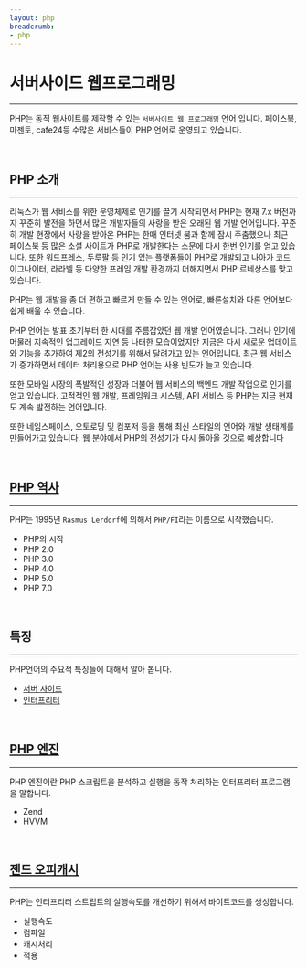 ```yaml
---
layout: php
breadcrumb:
- php
---
```


# 서버사이드 웹프로그래밍
---
PHP는 동적 웹사이트를 제작할 수 있는 `서버사이트 웹 프로그래밍` 언어 입니다. 페이스북, 마젠토, cafe24등
수많은 서비스들이 PHP 언어로 운영되고 있습니다.

<br>

## PHP 소개
---
리눅스가 웹 서비스를 위한 운영체제로 인기를 끌기 시작되면서 PHP는 현재 7.x 버전까지 꾸준히 발전을 하면서 많은 개발자들의 사랑을 받은 오래된 웹 개발 언어입니다. 꾸준히 개발 현장에서 사랑을 받아온 PHP는 한때 인터넷 붐과 함께 잠시 주춤했으나 최근 페이스북 등 많은 소셜 사이트가 PHP로 개발한다는 소문에 다시 한번 인기를 얻고 있습니다.  또한 워드프레스, 두루팔 등 인기 있는 플랫폼들이 PHP로 개발되고 나아가 코드이그나이터, 라라벨 등 다양한 프레임 개발 환경까지 더해지면서 PHP 르네상스를 맞고 있습니다.  

PHP는 웹 개발을 좀 더 편하고 빠르게 만들 수 있는 언어로, 빠른설치와 다른 언어보다 쉽게 배울 수 있습니다.  

PHP 언어는 발표 초기부터 한 시대를 주름잡았던 웹 개발 언어였습니다. 그러나 인기에 머물러 지속적인 업그레이드 지연 등 나태한 모습이었지만 지금은 다시 새로운 업데이트와 기능을 추가하여 제2의 전성기를 위해서 달려가고 있는 언어입니다. 최근 웹 서비스가 증가하면서 데이터 처리용으로 PHP 언어는 사용 빈도가 늘고 있습니다.  

또한 모바일 시장의 폭발적인 성장과 더불어 웹 서비스의 백엔드 개발 작업으로 인기를 얻고 있습니다. 고적적인 웹 개발, 프레임워크 시스템, API 서비스 등 PHP는 지금 현재도 계속 발전하는 언어입니다.  

또한 네임스페이스, 오토로딩 및 컴포저 등을 통해 최신 스타일의 언어와 개발 생태계를 만들어가고 있습니다. 웹 분야에서 PHP의 전성기가 다시 돌아올 것으로 예상합니다

<br>

## [PHP 역사](history)
---
PHP는 1995년 `Rasmus Lerdorf`에 의해서 `PHP/FI`라는 이름으로 시작했습니다.
* PHP의 시작
* PHP 2.0
* PHP 3.0
* PHP 4.0
* PHP 5.0
* PHP 7.0

<br>

## 특징
---
PHP언어의 주요적 특징들에 대해서 알아 봅니다.  

* [서버 사이드](serverside)
* [인터프리터](interpreter)

<br>

## [PHP 엔진](engine)
---
PHP 엔진이란 PHP 스크립트을 분석하고 실행을 동작 처리하는 인터프리터 프로그램을 말합니다.

* Zend
* HVVM

<br>

## [젠드 오피캐시](opcashe)
---
PHP는 인터프리터 스트립트의 실행속도를 개선하기 위해서 바이트코드를 생성합니다.

* 실행속도
* 컴파일
* 캐시처리
* 적용

